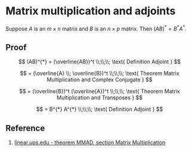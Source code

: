 # Matrix multiplication and adjoints

Suppose $A$ is an $m \times n$ matrix and $B$ is an $n \times p$ matrix. Then $(AB)^{*} = B^{*} A^{*}$.

## Proof

$$
(AB)^{*} = (\overline{AB})^t
\\;\\;\\;
\text{ Definition Adjoint }
$$

$$
= (\overline{A} \\; \overline{B})^t
\\;\\;\\;
\text{ Theorem Matrix Multiplication and Complex Conjugate }
$$

$$
= (\overline{B})^t (\overline{A})^t
\\;\\;\\;
\text{ Theorem Matrix Multiplication and Transposes }
$$

$$
= B^{*} A^{*}
\\;\\;\\;
\text{ Definition Adjoint }
$$

## Reference

1. [linear.ups.edu - theorem MMAD, section Matrix Multiplication](http://linear.ups.edu/html/section-MM.html)
